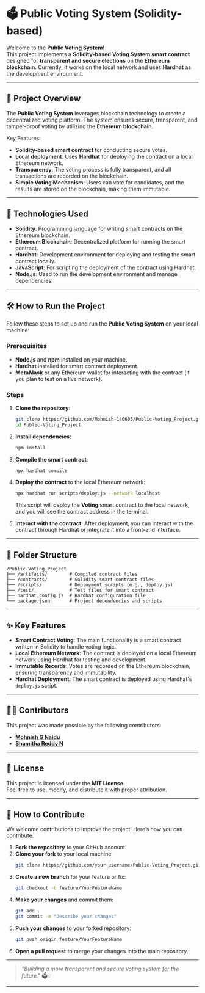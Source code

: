
# 🗳️ Public Voting System (Solidity-based)

Welcome to the **Public Voting System**!  
This project implements a **Solidity-based Voting System smart contract** designed for **transparent and secure elections** on the **Ethereum blockchain**. Currently, it works on the local network and uses **Hardhat** as the development environment.

---

## 📖 Project Overview

The **Public Voting System** leverages blockchain technology to create a decentralized voting platform. The system ensures secure, transparent, and tamper-proof voting by utilizing the **Ethereum blockchain**.

Key Features:
- **Solidity-based smart contract** for conducting secure votes.
- **Local deployment**: Uses **Hardhat** for deploying the contract on a local Ethereum network.
- **Transparency**: The voting process is fully transparent, and all transactions are recorded on the blockchain.
- **Simple Voting Mechanism**: Users can vote for candidates, and the results are stored on the blockchain, making them immutable.

---

## 🔧 Technologies Used

- **Solidity**: Programming language for writing smart contracts on the Ethereum blockchain.
- **Ethereum Blockchain**: Decentralized platform for running the smart contract.
- **Hardhat**: Development environment for deploying and testing the smart contract locally.
- **JavaScript**: For scripting the deployment of the contract using Hardhat.
- **Node.js**: Used to run the development environment and manage dependencies.

---

## 🛠️ How to Run the Project

Follow these steps to set up and run the **Public Voting System** on your local machine:

### Prerequisites
- **Node.js** and **npm** installed on your machine.
- **Hardhat** installed for smart contract deployment.
- **MetaMask** or any Ethereum wallet for interacting with the contract (if you plan to test on a live network).

### Steps

1. **Clone the repository**:
   ```bash
   git clone https://github.com/Mohnish-140605/Public-Voting_Project.git
   cd Public-Voting_Project
   ```

2. **Install dependencies**:
   ```bash
   npm install
   ```

3. **Compile the smart contract**:
   ```bash
   npx hardhat compile
   ```

4. **Deploy the contract** to the local Ethereum network:
   ```bash
   npx hardhat run scripts/deploy.js --network localhost
   ```

   This script will deploy the **Voting** smart contract to the local network, and you will see the contract address in the terminal.

5. **Interact with the contract**: After deployment, you can interact with the contract through Hardhat or integrate it into a front-end interface.

---

## 📂 Folder Structure

```
/Public-Voting_Project
├── /artifacts/        # Compiled contract files
├── /contracts/        # Solidity smart contract files
├── /scripts/          # Deployment scripts (e.g., deploy.js)
├── /test/             # Test files for smart contract
├── hardhat.config.js  # Hardhat configuration file
└── package.json       # Project dependencies and scripts
```

---

## ✨ Key Features

- **Smart Contract Voting**: The main functionality is a smart contract written in Solidity to handle voting logic.
- **Local Ethereum Network**: The contract is deployed on a local Ethereum network using Hardhat for testing and development.
- **Immutable Records**: Votes are recorded on the Ethereum blockchain, ensuring transparency and immutability.
- **Hardhat Deployment**: The smart contract is deployed using Hardhat's `deploy.js` script.

---

## 🧑‍💻 Contributors

This project was made possible by the following contributors:

- **[Mohnish G Naidu](https://github.com/Mohnish-140605)**  
- **[Shamitha Reddy N](https://github.com/Shamithabsc)**

---

## 📄 License

This project is licensed under the **MIT License**.  
Feel free to use, modify, and distribute it with proper attribution.

---

## 📢 How to Contribute

We welcome contributions to improve the project! Here’s how you can contribute:

1. **Fork the repository** to your GitHub account.
2. **Clone your fork** to your local machine:
   ```bash
   git clone https://github.com/your-username/Public-Voting_Project.git
   ```
3. **Create a new branch** for your feature or fix:
   ```bash
   git checkout -b feature/YourFeatureName
   ```
4. **Make your changes** and commit them:
   ```bash
   git add .
   git commit -m "Describe your changes"
   ```
5. **Push your changes** to your forked repository:
   ```bash
   git push origin feature/YourFeatureName
   ```
6. **Open a pull request** to merge your changes into the main repository.

---

> *"Building a more transparent and secure voting system for the future."* 🗳️💡

---

